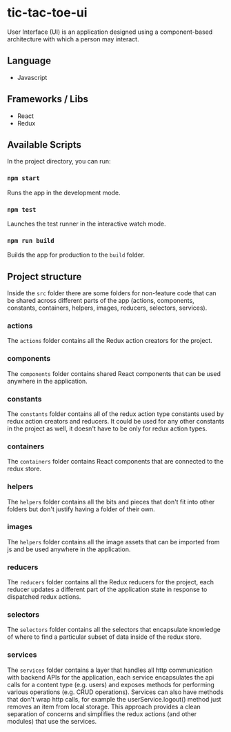 # tic-tac-toe-ui

User Interface (UI) is an application designed using a component-based architecture with which a person may interact.

## Language

* Javascript

## Frameworks / Libs

* React
* Redux

## Available Scripts

In the project directory, you can run:

### `npm start`

Runs the app in the development mode.

### `npm test`

Launches the test runner in the interactive watch mode.

### `npm run build`

Builds the app for production to the `build` folder.

## Project structure

Inside the `src` folder there are some folders for non-feature code that can be shared across different parts of the app (actions, components, constants, containers, helpers, images, reducers, selectors, services). 

### actions

The `actions` folder contains all the Redux action creators for the project.

### components

The `components` folder contains shared React components that can be used anywhere in the application.

### constants

The `constants` folder contains all of the redux action type constants used by redux action creators and reducers. It could be used for any other constants in the project as well, it doesn't have to be only for redux action types.

### containers

The `containers` folder contains React components that are connected to the redux store.

### helpers

The `helpers` folder contains all the bits and pieces that don't fit into other folders but don't justify having a folder of their own.

### images

The `helpers` folder contains all the image assets that can be imported from js and be used anywhere in the application.

### reducers

The `reducers` folder contains all the Redux reducers for the project, each reducer updates a different part of the application state in response to dispatched redux actions.

### selectors

The `selectors` folder contains all the selectors that encapsulate knowledge of where to find a particular subset of data inside of the redux store.

### services

The `services` folder contains a layer that handles all http communication with backend APIs for the application, each service encapsulates the api calls for a content type (e.g. users) and exposes methods for performing various operations (e.g. CRUD operations). Services can also have methods that don't wrap http calls, for example the userService.logout() method just removes an item from local storage. This approach provides a clean separation of concerns and simplifies the redux actions (and other modules) that use the services.
